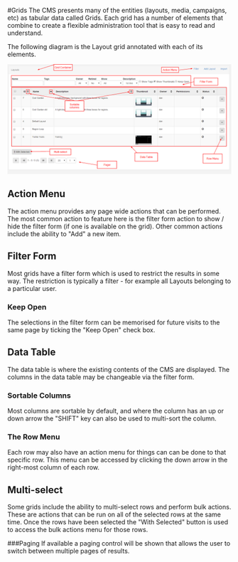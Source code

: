 <!--toc=tour-->
#Grids
The CMS presents many of the entities (layouts, media, campaigns, etc) as tabular data called Grids. Each grid has a number of elements that combine to create a flexible administration tool that is easy to read and understand.

The following diagram is the Layout grid annotated with each of its elements.

![Grid Explaination](img/tour_cms_grids.png)

## Action Menu
The action menu provides any page wide actions that can be performed. The most common action to feature here is the filter form action to show / hide the filter form (if one is available on the grid). Other common actions include the ability to "Add" a new item.

## Filter Form
Most grids have a filter form which is used to restrict the results in some way. The restriction is typically a filter - for example all Layouts belonging to a particular user.

### Keep Open
The selections in the filter form can be memorised for future visits to the same page by ticking the "Keep Open" check box.

## Data Table
The data table is where the existing contents of the CMS are displayed. The columns in the data table may be changeable via the filter form.

### Sortable Columns
Most columns are sortable by default, and where the column has an up or down arrow the "SHIFT" key can also be used to multi-sort the column.

### The Row Menu
Each row may also have an action menu for things can can be done to that specific row. This menu can be accessed by clicking the down arrow in the right-most column of each row.

## Multi-select
Some grids include the ability to multi-select rows and perform bulk actions. These are actions that can be run on all of the selected rows at the same time. Once the rows have been selected the "With Selected" button is used to access the bulk actions menu for those rows.

###Paging
If available a paging control will be shown that allows the user to switch between multiple pages of results.